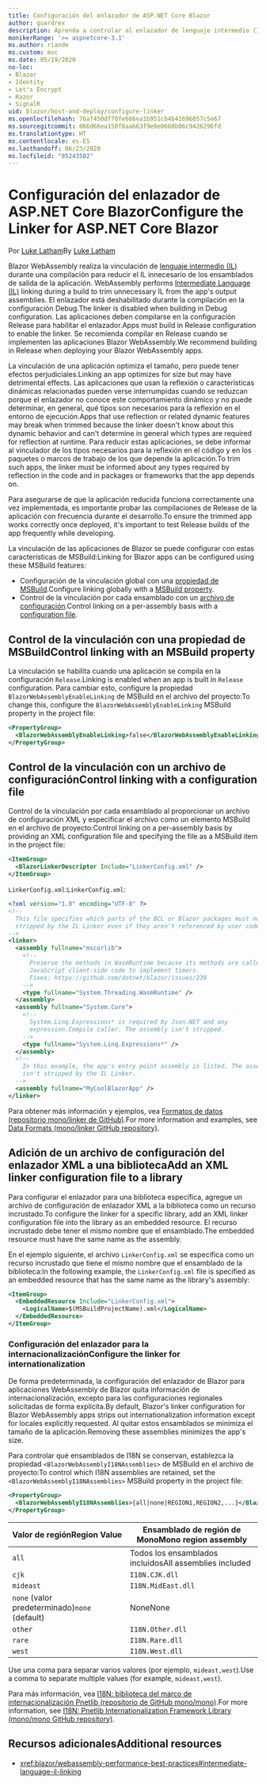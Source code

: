 ```yaml
---
title: Configuración del enlazador de ASP.NET Core Blazor
author: guardrex
description: Aprenda a controlar al enlazador de lenguaje intermedio (IL) al crear una aplicación Blazor.
monikerRange: '>= aspnetcore-3.1'
ms.author: riande
ms.custom: mvc
ms.date: 05/19/2020
no-loc:
- Blazor
- Identity
- Let's Encrypt
- Razor
- SignalR
uid: blazor/host-and-deploy/configure-linker
ms.openlocfilehash: 76af450df70fe666ea1b951cb4b41696057c5e67
ms.sourcegitcommit: 066d66ea150f8aab63f9e0e0668b06c9426296fd
ms.translationtype: HT
ms.contentlocale: es-ES
ms.lasthandoff: 06/23/2020
ms.locfileid: "85243582"
---
```

# <a name="configure-the-linker-for-aspnet-core-blazor"></a><span data-ttu-id="944e1-103">Configuración del enlazador de ASP.NET Core Blazor</span><span class="sxs-lookup"><span data-stu-id="944e1-103">Configure the Linker for ASP.NET Core Blazor</span></span>

<span data-ttu-id="944e1-104">Por [Luke Latham](https://github.com/guardrex)</span><span class="sxs-lookup"><span data-stu-id="944e1-104">By [Luke Latham](https://github.com/guardrex)</span></span>

Blazor<span data-ttu-id="944e1-105"> WebAssembly realiza la vinculación de [lenguaje intermedio (IL)](/dotnet/standard/managed-code#intermediate-language--execution) durante una compilación para reducir el IL innecesario de los ensamblados de salida de la aplicación.</span><span class="sxs-lookup"><span data-stu-id="944e1-105"> WebAssembly performs [Intermediate Language (IL)](/dotnet/standard/managed-code#intermediate-language--execution) linking during a build to trim unnecessary IL from the app's output assemblies.</span></span> <span data-ttu-id="944e1-106">El enlazador está deshabilitado durante la compilación en la configuración Debug.</span><span class="sxs-lookup"><span data-stu-id="944e1-106">The linker is disabled when building in Debug configuration.</span></span> <span data-ttu-id="944e1-107">Las aplicaciones deben compilarse en la configuración Release para habilitar el enlazador.</span><span class="sxs-lookup"><span data-stu-id="944e1-107">Apps must build in Release configuration to enable the linker.</span></span> <span data-ttu-id="944e1-108">Se recomienda compilar en Release cuando se implementen las aplicaciones Blazor WebAssembly.</span><span class="sxs-lookup"><span data-stu-id="944e1-108">We recommend building in Release when deploying your Blazor WebAssembly apps.</span></span> 

<span data-ttu-id="944e1-109">La vinculación de una aplicación optimiza el tamaño, pero puede tener efectos perjudiciales.</span><span class="sxs-lookup"><span data-stu-id="944e1-109">Linking an app optimizes for size but may have detrimental effects.</span></span> <span data-ttu-id="944e1-110">Las aplicaciones que usan la reflexión o características dinámicas relacionadas pueden verse interrumpidas cuando se reduzcan porque el enlazador no conoce este comportamiento dinámico y no puede determinar, en general, qué tipos son necesarios para la reflexión en el entorno de ejecución.</span><span class="sxs-lookup"><span data-stu-id="944e1-110">Apps that use reflection or related dynamic features may break when trimmed because the linker doesn't know about this dynamic behavior and can't determine in general which types are required for reflection at runtime.</span></span> <span data-ttu-id="944e1-111">Para reducir estas aplicaciones, se debe informar al vinculador de los tipos necesarios para la reflexión en el código y en los paquetes o marcos de trabajo de los que depende la aplicación.</span><span class="sxs-lookup"><span data-stu-id="944e1-111">To trim such apps, the linker must be informed about any types required by reflection in the code and in packages or frameworks that the app depends on.</span></span> 

<span data-ttu-id="944e1-112">Para asegurarse de que la aplicación reducida funciona correctamente una vez implementada, es importante probar las compilaciones de Release de la aplicación con frecuencia durante el desarrollo.</span><span class="sxs-lookup"><span data-stu-id="944e1-112">To ensure the trimmed app works correctly once deployed, it's important to test Release builds of the app frequently while developing.</span></span>

<span data-ttu-id="944e1-113">La vinculación de las aplicaciones de Blazor se puede configurar con estas características de MSBuild:</span><span class="sxs-lookup"><span data-stu-id="944e1-113">Linking for Blazor apps can be configured using these MSBuild features:</span></span>

* <span data-ttu-id="944e1-114">Configuración de la vinculación global con una [propiedad de MSBuild](#control-linking-with-an-msbuild-property).</span><span class="sxs-lookup"><span data-stu-id="944e1-114">Configure linking globally with a [MSBuild property](#control-linking-with-an-msbuild-property).</span></span>
* <span data-ttu-id="944e1-115">Control de la vinculación por cada ensamblado con un [archivo de configuración](#control-linking-with-a-configuration-file).</span><span class="sxs-lookup"><span data-stu-id="944e1-115">Control linking on a per-assembly basis with a [configuration file](#control-linking-with-a-configuration-file).</span></span>

## <a name="control-linking-with-an-msbuild-property"></a><span data-ttu-id="944e1-116">Control de la vinculación con una propiedad de MSBuild</span><span class="sxs-lookup"><span data-stu-id="944e1-116">Control linking with an MSBuild property</span></span>

<span data-ttu-id="944e1-117">La vinculación se habilita cuando una aplicación se compila en la configuración `Release`.</span><span class="sxs-lookup"><span data-stu-id="944e1-117">Linking is enabled when an app is built in `Release` configuration.</span></span> <span data-ttu-id="944e1-118">Para cambiar esto, configure la propiedad `BlazorWebAssemblyEnableLinking` de MSBuild en el archivo del proyecto:</span><span class="sxs-lookup"><span data-stu-id="944e1-118">To change this, configure the `BlazorWebAssemblyEnableLinking` MSBuild property in the project file:</span></span>

```xml
<PropertyGroup>
  <BlazorWebAssemblyEnableLinking>false</BlazorWebAssemblyEnableLinking>
</PropertyGroup>
```

## <a name="control-linking-with-a-configuration-file"></a><span data-ttu-id="944e1-119">Control de la vinculación con un archivo de configuración</span><span class="sxs-lookup"><span data-stu-id="944e1-119">Control linking with a configuration file</span></span>

<span data-ttu-id="944e1-120">Control de la vinculación por cada ensamblado al proporcionar un archivo de configuración XML y especificar el archivo como un elemento MSBuild en el archivo de proyecto:</span><span class="sxs-lookup"><span data-stu-id="944e1-120">Control linking on a per-assembly basis by providing an XML configuration file and specifying the file as a MSBuild item in the project file:</span></span>

```xml
<ItemGroup>
  <BlazorLinkerDescriptor Include="LinkerConfig.xml" />
</ItemGroup>
```

<span data-ttu-id="944e1-121">`LinkerConfig.xml`:</span><span class="sxs-lookup"><span data-stu-id="944e1-121">`LinkerConfig.xml`:</span></span>

```xml
<?xml version="1.0" encoding="UTF-8" ?>
<!--
  This file specifies which parts of the BCL or Blazor packages must not be
  stripped by the IL Linker even if they aren't referenced by user code.
-->
<linker>
  <assembly fullname="mscorlib">
    <!--
      Preserve the methods in WasmRuntime because its methods are called by 
      JavaScript client-side code to implement timers.
      Fixes: https://github.com/dotnet/blazor/issues/239
    -->
    <type fullname="System.Threading.WasmRuntime" />
  </assembly>
  <assembly fullname="System.Core">
    <!--
      System.Linq.Expressions* is required by Json.NET and any 
      expression.Compile caller. The assembly isn't stripped.
    -->
    <type fullname="System.Linq.Expressions*" />
  </assembly>
  <!--
    In this example, the app's entry point assembly is listed. The assembly
    isn't stripped by the IL Linker.
  -->
  <assembly fullname="MyCoolBlazorApp" />
</linker>
```

<span data-ttu-id="944e1-122">Para obtener más información y ejemplos, vea [Formatos de datos (repositorio mono/linker de GitHub)](https://github.com/mono/linker/blob/master/docs/data-formats.md).</span><span class="sxs-lookup"><span data-stu-id="944e1-122">For more information and examples, see [Data Formats (mono/linker GitHub repository)](https://github.com/mono/linker/blob/master/docs/data-formats.md).</span></span>

## <a name="add-an-xml-linker-configuration-file-to-a-library"></a><span data-ttu-id="944e1-123">Adición de un archivo de configuración del enlazador XML a una biblioteca</span><span class="sxs-lookup"><span data-stu-id="944e1-123">Add an XML linker configuration file to a library</span></span>

<span data-ttu-id="944e1-124">Para configurar el enlazador para una biblioteca específica, agregue un archivo de configuración de enlazador XML a la biblioteca como un recurso incrustado.</span><span class="sxs-lookup"><span data-stu-id="944e1-124">To configure the linker for a specific library, add an XML linker configuration file into the library as an embedded resource.</span></span> <span data-ttu-id="944e1-125">El recurso incrustado debe tener el mismo nombre que el ensamblado.</span><span class="sxs-lookup"><span data-stu-id="944e1-125">The embedded resource must have the same name as the assembly.</span></span>

<span data-ttu-id="944e1-126">En el ejemplo siguiente, el archivo `LinkerConfig.xml` se especifica como un recurso incrustado que tiene el mismo nombre que el ensamblado de la biblioteca:</span><span class="sxs-lookup"><span data-stu-id="944e1-126">In the following example, the `LinkerConfig.xml` file is specified as an embedded resource that has the same name as the library's assembly:</span></span>

```xml
<ItemGroup>
  <EmbeddedResource Include="LinkerConfig.xml">
    <LogicalName>$(MSBuildProjectName).xml</LogicalName>
  </EmbeddedResource>
</ItemGroup>
```

### <a name="configure-the-linker-for-internationalization"></a><span data-ttu-id="944e1-127">Configuración del enlazador para la internacionalización</span><span class="sxs-lookup"><span data-stu-id="944e1-127">Configure the linker for internationalization</span></span>

<span data-ttu-id="944e1-128">De forma predeterminada, la configuración del enlazador de Blazor para aplicaciones WebAssembly de Blazor quita información de internacionalización, excepto para las configuraciones regionales solicitadas de forma explícita.</span><span class="sxs-lookup"><span data-stu-id="944e1-128">By default, Blazor's linker configuration for Blazor WebAssembly apps strips out internationalization information except for locales explicitly requested.</span></span> <span data-ttu-id="944e1-129">Al quitar estos ensamblados se minimiza el tamaño de la aplicación.</span><span class="sxs-lookup"><span data-stu-id="944e1-129">Removing these assemblies minimizes the app's size.</span></span>

<span data-ttu-id="944e1-130">Para controlar qué ensamblados de I18N se conservan, establezca la propiedad `<BlazorWebAssemblyI18NAssemblies>` de MSBuild en el archivo de proyecto:</span><span class="sxs-lookup"><span data-stu-id="944e1-130">To control which I18N assemblies are retained, set the `<BlazorWebAssemblyI18NAssemblies>` MSBuild property in the project file:</span></span>

```xml
<PropertyGroup>
  <BlazorWebAssemblyI18NAssemblies>{all|none|REGION1,REGION2,...}</BlazorWebAssemblyI18NAssemblies>
</PropertyGroup>
```

| <span data-ttu-id="944e1-131">Valor de región</span><span class="sxs-lookup"><span data-stu-id="944e1-131">Region Value</span></span>     | <span data-ttu-id="944e1-132">Ensamblado de región de Mono</span><span class="sxs-lookup"><span data-stu-id="944e1-132">Mono region assembly</span></span>    |
| ---------------- | ----------------------- |
| `all`            | <span data-ttu-id="944e1-133">Todos los ensamblados incluidos</span><span class="sxs-lookup"><span data-stu-id="944e1-133">All assemblies included</span></span> |
| `cjk`            | `I18N.CJK.dll`          |
| `mideast`        | `I18N.MidEast.dll`      |
| <span data-ttu-id="944e1-134">`none` (valor predeterminado)</span><span class="sxs-lookup"><span data-stu-id="944e1-134">`none` (default)</span></span> | <span data-ttu-id="944e1-135">None</span><span class="sxs-lookup"><span data-stu-id="944e1-135">None</span></span>                    |
| `other`          | `I18N.Other.dll`        |
| `rare`           | `I18N.Rare.dll`         |
| `west`           | `I18N.West.dll`         |

<span data-ttu-id="944e1-136">Use una coma para separar varios valores (por ejemplo, `mideast,west`).</span><span class="sxs-lookup"><span data-stu-id="944e1-136">Use a comma to separate multiple values (for example, `mideast,west`).</span></span>

<span data-ttu-id="944e1-137">Para más información, vea [I18N: biblioteca del marco de internacionalización Pnetlib (repositorio de GitHub mono/mono)](https://github.com/mono/mono/tree/master/mcs/class/I18N).</span><span class="sxs-lookup"><span data-stu-id="944e1-137">For more information, see [I18N: Pnetlib Internationalization Framework Library (mono/mono GitHub repository)](https://github.com/mono/mono/tree/master/mcs/class/I18N).</span></span>

## <a name="additional-resources"></a><span data-ttu-id="944e1-138">Recursos adicionales</span><span class="sxs-lookup"><span data-stu-id="944e1-138">Additional resources</span></span>

* <xref:blazor/webassembly-performance-best-practices#intermediate-language-il-linking>
